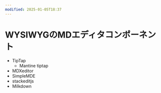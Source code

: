```yaml
---
modified: 2025-01-05T18:37
---
```

# WYSIWYGのMDエディタコンポーネント

- TipTap
    - Mantine tiptap
- MDXeditor
- SimpleMDE
- stackeditjs
- Milkdown